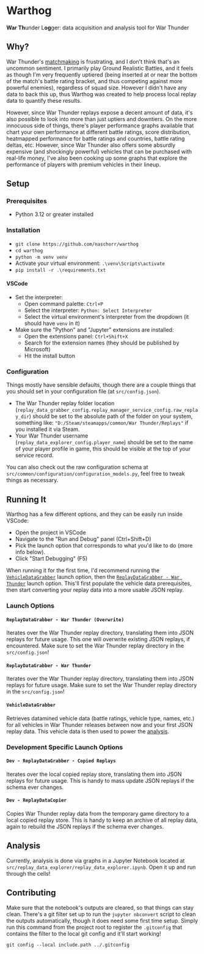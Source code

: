 # Warthog
**War Th**under L**og**ger: data acquisition and analysis tool for War Thunder

## Why?

War Thunder's [matchmaking](https://wiki.warthunder.com/mechanics/matchmaking) is frustrating, and I don't think that's an uncommon sentiment. I primarily play Ground Realistic Battles, and it feels as though I'm very frequently uptiered (being inserted at or near the bottom of the match's battle rating bracket, and thus competing against more powerful enemies), regardless of squad size. However I didn't have any data to back this up, thus Warthog was created to help process local replay data to quantify these results.

However, since War Thunder replays expose a decent amount of data, it's also possible to look into more than just uptiers and downtiers. On the more innocuous side of things, there's player performance graphs available that chart your own performance at different battle ratings, score distribution, heatmapped performance for battle ratings and countries, battle rating deltas, etc. However, since War Thunder also offers some absurdly expensive (and shockingly powerful) vehicles that can be purchased with real-life money, I've also been cooking up some graphs that explore the performance of players with premium vehicles in their lineup.

## Setup

### Prerequisites
- Python 3.12 or greater installed

### Installation
- `git clone https://github.com/naschorr/warthog`
- `cd warthog`
- `python -m venv venv`
- Activate your virtual environment: `.\venv\Scripts\activate`
- `pip install -r .\requirements.txt`

#### VSCode
- Set the interpreter:
    - Open command palette: `Ctrl+P`
    - Select the interpreter: `Python: Select Interpreter`
    - Select the virtual environment's interpreter from the dropdown (it should have `venv` in it)
- Make sure the "Python" and "Jupyter" extensions are installed:
    - Open the extensions panel: `Ctrl+Shift+X`
    - Search for the extension names (they should be published by Microsoft)
    - Hit the install button

### Configuration
Things mostly have sensible defaults, though there are a couple things that you should set in your configuration file (at `src/config.json`).

- The War Thunder replay folder location (`replay_data_grabber_config.replay_manager_service_config.raw_replay_dir`) should be set to the absolute path of the folder on your system, something like: `"D:/Steam/steamapps/common/War Thunder/Replays"` if you installed it via Steam.
- Your War Thunder username (`replay_data_explorer_config.player_name`) should be set to the name of your player profile in game, this should be visible at the top of your service record.

You can also check out the raw configuration schema at `src/common/configuration/configuration_models.py`, feel free to tweak things as necessary.

## Running It
Warthog has a few different options, and they can be easily run inside VSCode:

- Open the project in VSCode
- Navigate to the "Run and Debug" panel (Ctrl+Shift+D)
- Pick the launch option that corresponds to what you'd like to do (more info below).
- Click "Start Debugging" (F5)

When running it for the first time, I'd recommend running the [`VehicleDataGrabber`](#vehicledatagrabber) launch option, then the [`ReplayDataGrabber - War Thunder`](#replaydatagrabber---war-thunder) launch option. This'll first populate the vehicle data prerequisites, then start converting your replay data into a more usable JSON replay.

### Launch Options

#### `ReplayDataGrabber - War Thunder (Overwrite)`
Iterates over the War Thunder replay directory, translating them into JSON replays for future usage. This one will overwrite existing JSON replays, if encountered. Make sure to set the War Thunder replay directory in the `src/config.json`!

#### `ReplayDataGrabber - War Thunder`
Iterates over the War Thunder replay directory, translating them into JSON replays for future usage. Make sure to set the War Thunder replay directory in the `src/config.json`!

#### `VehicleDataGrabber`
Retrieves datamined vehicle data (battle ratings, vehicle type, names, etc.) for all vehicles in War Thunder releases between now and your first JSON replay data. This vehicle data is then used to power the [analysis](#analysis).

### Development Specific Launch Options

#### `Dev - ReplayDataGrabber - Copied Replays`
Iterates over the local copied replay store, translating them into JSON replays for future usage. This is handy to mass update JSON replays if the schema ever changes.

#### `Dev - ReplayDataCopier`
Copies War Thunder replay data from the temporary game directory to a local copied replay store. This is handy to keep an archive of all replay data, again to rebuild the JSON replays if the schema ever changes.

## Analysis
Currently, analysis is done via graphs in a Jupyter Notebook located at `src/replay_data_explorer/replay_data_explorer.ipynb`. Open it up and run through the cells!

## Contributing
Make sure that the notebook's outputs are cleared, so that things can stay clean. There's a git filter set up to run the `jupyter nbconvert` script to clean the outputs automatically, though it does need some first time setup. Simply run this command from the project root to register the `.gitconfig` that contains the filter to the local git config and it'll start working!

```shell
git config --local include.path ../.gitconfig
```
